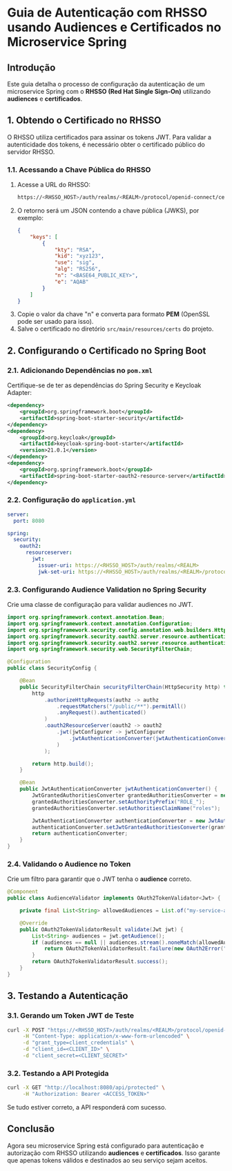 # Guia de Autenticação com RHSSO usando Audiences e Certificados no Microservice Spring

## Introdução
Este guia detalha o processo de configuração da autenticação de um microservice Spring com o **RHSSO (Red Hat Single Sign-On)** utilizando **audiences** e **certificados**.

## 1. Obtendo o Certificado no RHSSO
O RHSSO utiliza certificados para assinar os tokens JWT. Para validar a autenticidade dos tokens, é necessário obter o certificado público do servidor RHSSO.

### 1.1. Acessando a Chave Pública do RHSSO
1. Acesse a URL do RHSSO:
   ```sh
   https://<RHSSO_HOST>/auth/realms/<REALM>/protocol/openid-connect/certs
   ```
2. O retorno será um JSON contendo a chave pública (JWKS), por exemplo:
   ```json
   {
       "keys": [
           {
               "kty": "RSA",
               "kid": "xyz123",
               "use": "sig",
               "alg": "RS256",
               "n": "<BASE64_PUBLIC_KEY>",
               "e": "AQAB"
           }
       ]
   }
   ```
3. Copie o valor da chave "n" e converta para formato **PEM** (OpenSSL pode ser usado para isso).
4. Salve o certificado no diretório `src/main/resources/certs` do projeto.

## 2. Configurando o Certificado no Spring Boot

### 2.1. Adicionando Dependências no `pom.xml`
Certifique-se de ter as dependências do Spring Security e Keycloak Adapter:
```xml
<dependency>
    <groupId>org.springframework.boot</groupId>
    <artifactId>spring-boot-starter-security</artifactId>
</dependency>
<dependency>
    <groupId>org.keycloak</groupId>
    <artifactId>keycloak-spring-boot-starter</artifactId>
    <version>21.0.1</version>
</dependency>
<dependency>
    <groupId>org.springframework.boot</groupId>
    <artifactId>spring-boot-starter-oauth2-resource-server</artifactId>
</dependency>
```

### 2.2. Configuração do `application.yml`

```yaml
server:
  port: 8080

spring:
  security:
    oauth2:
      resourceserver:
        jwt:
          issuer-uri: https://<RHSSO_HOST>/auth/realms/<REALM>
          jwk-set-uri: https://<RHSSO_HOST>/auth/realms/<REALM>/protocol/openid-connect/certs
```

### 2.3. Configurando Audience Validation no Spring Security
Crie uma classe de configuração para validar audiences no JWT.

```java
import org.springframework.context.annotation.Bean;
import org.springframework.context.annotation.Configuration;
import org.springframework.security.config.annotation.web.builders.HttpSecurity;
import org.springframework.security.oauth2.server.resource.authentication.JwtAuthenticationConverter;
import org.springframework.security.oauth2.server.resource.authentication.JwtGrantedAuthoritiesConverter;
import org.springframework.security.web.SecurityFilterChain;

@Configuration
public class SecurityConfig {

    @Bean
    public SecurityFilterChain securityFilterChain(HttpSecurity http) throws Exception {
        http
            .authorizeHttpRequests(authz -> authz
                .requestMatchers("/public/**").permitAll()
                .anyRequest().authenticated()
            )
            .oauth2ResourceServer(oauth2 -> oauth2
                .jwt(jwtConfigurer -> jwtConfigurer
                    .jwtAuthenticationConverter(jwtAuthenticationConverter())
                )
            );

        return http.build();
    }

    @Bean
    public JwtAuthenticationConverter jwtAuthenticationConverter() {
        JwtGrantedAuthoritiesConverter grantedAuthoritiesConverter = new JwtGrantedAuthoritiesConverter();
        grantedAuthoritiesConverter.setAuthorityPrefix("ROLE_");
        grantedAuthoritiesConverter.setAuthoritiesClaimName("roles");

        JwtAuthenticationConverter authenticationConverter = new JwtAuthenticationConverter();
        authenticationConverter.setJwtGrantedAuthoritiesConverter(grantedAuthoritiesConverter);
        return authenticationConverter;
    }
}
```

### 2.4. Validando o Audience no Token
Crie um filtro para garantir que o JWT tenha o **audience** correto.

```java
@Component
public class AudienceValidator implements OAuth2TokenValidator<Jwt> {

    private final List<String> allowedAudiences = List.of("my-service-audience");

    @Override
    public OAuth2TokenValidatorResult validate(Jwt jwt) {
        List<String> audiences = jwt.getAudience();
        if (audiences == null || audiences.stream().noneMatch(allowedAudiences::contains)) {
            return OAuth2TokenValidatorResult.failure(new OAuth2Error("invalid_token", "Invalid audience", null));
        }
        return OAuth2TokenValidatorResult.success();
    }
}
```

## 3. Testando a Autenticação

### 3.1. Gerando um Token JWT de Teste

```sh
curl -X POST "https://<RHSSO_HOST>/auth/realms/<REALM>/protocol/openid-connect/token" \
     -H "Content-Type: application/x-www-form-urlencoded" \
     -d "grant_type=client_credentials" \
     -d "client_id=<CLIENT_ID>" \
     -d "client_secret=<CLIENT_SECRET>"
```

### 3.2. Testando a API Protegida

```sh
curl -X GET "http://localhost:8080/api/protected" \
     -H "Authorization: Bearer <ACCESS_TOKEN>"
```

Se tudo estiver correto, a API responderá com sucesso.

## Conclusão
Agora seu microservice Spring está configurado para autenticação e autorização com RHSSO utilizando **audiences** e **certificados**. Isso garante que apenas tokens válidos e destinados ao seu serviço sejam aceitos.


